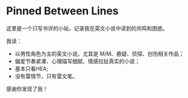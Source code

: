 # Pinned Between Lines

这里是一个只写书评的小站，记录我在英文小说中读到的共鸣和困惑。  


我读：

- 以男性角色为主的英文小说，尤其是 M/M、悬疑、侦探、创伤相关作品；
- 偏爱节奏紧凑、心理描写细腻、情感拉扯真实的小说；
- 基本只看HEA;
- 没有雷情节，只有雷文笔。

感谢你发现了我！
